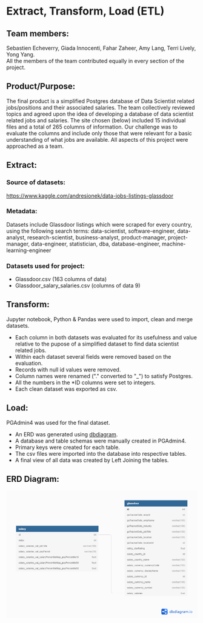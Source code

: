 # Extract, Transform, Load (ETL)

## Team members:
Sebastien Echeverry, Giada Innocenti, Fahar Zaheer, Amy Lang, Terri Lively, Yong Yang.\
All the members of the team contributed equally in every section of the project.

## Product/Purpose:
The final product is a simplified Postgres database of Data Scientist related jobs/positions and their associated salaries. The team collectively reviewed topics and agreed upon the idea of developing a database of data scientist related jobs and salaries. The site chosen (below) included 15 individual files and a total of 265 columns of information. Our challenge was to evaluate the columns and include only those that were relevant for a basic understanding of what jobs are available. All aspects of this project were approached as a team.

## Extract:

### Source of datasets: 
https://www.kaggle.com/andresionek/data-jobs-listings-glassdoor

### Metadata:
Datasets include Glassdoor listings which were scraped for every country, using the following search terms: data-scientist, software-engineer, data-analyst, research-scientist, business-analyst, product-manager, project-manager, data-engineer, statistician, dba, database-engineer, machine-learning-engineer

### Datasets used for project:
* 	Glassdoor.csv (163 columns of data)
* 	Glassdoor_salary_salaries.csv (columns of data 9)

## Transform:
Jupyter notebook, Python & Pandas were used to import, clean and merge datasets.
*	Each column in both datasets was evaluated for its usefulness and value relative to the pupose of a simplified dataset to find data scientist related jobs. 
*	Within each dataset several fields were removed based on the evaluation.
*	Records with null id values were removed.
* 	Column names were renamed ("." converted to "_") to satisfy Postgres.
* 	All the numbers in the \*ID columns were set to integers.
*	Each clean dataset was exported as csv.

## Load:
PGAdmin4 was used for the final dataset. 
*	An ERD was generated using [dbdiagram](https://dbdiagram.io/home).
*	A database and table schemas were manually created in PGAdmin4.
*	Primary keys were created for each table.
*	The csv files were imported into the database into respective tables.
*	A final view of all data was created by Left Joining the tables.


## ERD Diagram:
![ERD](https://github.com/giadainnocenti/ETL_DataScience/blob/main/ERD/ETL_project%20(1).png)

